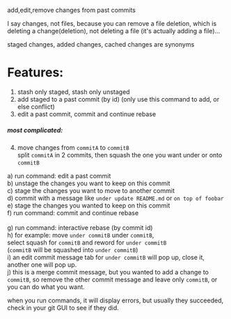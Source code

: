 add,edit,remove changes from past commits

I say changes, not files, because you can remove a file deletion, which is deleting a change(deletion), not deleting a file (it's actually adding a file)...

staged changes, added changes, cached changes are synonyms

# Features:
1. stash only staged, stash only unstaged
2. add staged to a past commit (by id) (only use this command to add, or else conflict)
3. edit a past commit, commit and continue rebase<br>
<!-- 3. remove staged (edit a past commit)<br> -->
##### most complicated:
4. move changes from `commitA` to `commitB`<br>
split `commitA` in 2 commits, then squash the one you want under or onto `commitB`

a) run command: edit a past commit<br>
b) unstage the changes you want to keep on this commit<br>
c) stage the changes you want to move to another commit<br>
d) commit with a message like `under update README.md` or `on top of foobar`<br>
e) stage the changes you wanted to keep on this commit<br>
f) run command: commit and continue rebase<br><br>
g) run command: interactive rebase (by commit id)<br>
h) for example: move `under commitB` under `commitB`,<br> select squash for `commitB` and reword for `under commitB`<br> (`commitB` will be squashed into `under commitB`)<br>
i) an edit commit message tab for `under commitB` will pop up, close it, another one will pop up.<br>
j) this is a merge commit message, but you wanted to add a change to `commitB`, so remove the other commit message and leave only `commitB`, or you can do what you want.

when you run commands, it will display errors, but usually they succeeded, check in your git GUI to see if they did.

